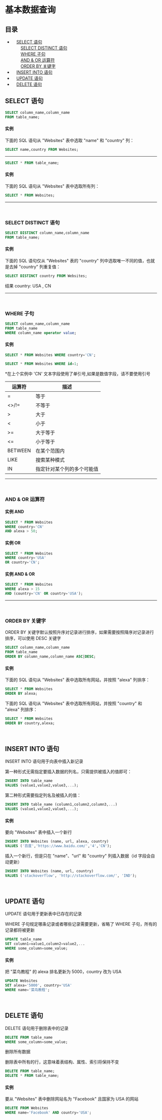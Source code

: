 
# <a name="0">基本数据查询</a>

## 目录
* &emsp;<a href="#1">SELECT 语句</a>  
&emsp;&emsp;<a href="#4">SELECT DISTINCT 语句</a>  
&emsp;&emsp;<a href="#6">WHERE 子句</a>  
&emsp;&emsp;<a href="#8">AND & OR 运算符</a>  
&emsp;&emsp;<a href="#12">ORDER BY 关键字</a>  
* &emsp;<a href="#14">INSERT INTO 语句</a>  
* &emsp;<a href="#16">UPDATE 语句</a>  
* &emsp;<a href="#18">DELETE 语句</a>  
 
## <a name="1">SELECT 语句</a>

```sql
SELECT column_name,column_name
FROM table_name;
```

#### <a name="2">实例</a>

下面的 SQL 语句从 "Websites" 表中选取 "name" 和 "country" 列：

```sql
SELECT name,country FROM Websites;
```

-------------

```sql
SELECT * FROM table_name;
```
#### <a name="3">实例</a>

下面的 SQL 语句从 "Websites" 表中选取所有列：

```sql
SELECT * FROM Websites;
```

-------------
 <br/> 
 
### <a name="4">SELECT DISTINCT 语句</a>

```sql
SELECT DISTINCT column_name,column_name
FROM table_name;
```
#### <a name="5">实例</a>

下面的 SQL 语句仅从 "Websites" 表的 "country" 列中选取唯一不同的值，也就是去掉 "country" 列重复值：

```sql
SELECT DISTINCT country FROM Websites;
```
结果
country: USA , CN

-------------
 <br/> 

### <a name="6">WHERE 子句</a>

```sql
SELECT column_name,column_name
FROM table_name
WHERE column_name operator value;
```
#### <a name="7">实例</a>

```sql
SELECT * FROM Websites WHERE country='CN';
```

```sql
SELECT * FROM Websites WHERE id=1;
```

*在上个实例中 'CN' 文本字段使用了单引号,如果是数值字段，请不要使用引号

|运算符|描述|
|---|---|
|=|等于|
|<>/!=|不等于
|>|大于|
|<|小于|
|>=|大于等于|
|<=|小于等于|
|BETWEEN|在某个范围内|
|LIKE|搜索某种模式|
|IN|指定针对某个列的多个可能值|

-------------
 <br/>

### <a name="8">AND & OR 运算符</a>

#### <a name="9">实例 AND</a>

```sql
SELECT * FROM Websites
WHERE country='CN'
AND alexa > 50;
```

#### <a name="10">实例 OR</a>

```sql
SELECT * FROM Websites
WHERE country='USA'
OR country='CN';
```

#### <a name="11">实例 AND & OR</a>

```sql
SELECT * FROM Websites
WHERE alexa > 15
AND (country='CN' OR country='USA');
```

-------------
 <br/>

### <a name="12">ORDER BY 关键字</a>

ORDER BY 关键字默认按照升序对记录进行排序，如果需要按照降序对记录进行排序，可以使用 DESC 关键字

```sql
SELECT column_name,column_name
FROM table_name
ORDER BY column_name,column_name ASC|DESC;
```

#### <a name="13">实例</a>

下面的 SQL 语句从 "Websites" 表中选取所有网站，并按照 "alexa" 列排序：

```sql
SELECT * FROM Websites
ORDER BY alexa;
```

下面的 SQL 语句从 "Websites" 表中选取所有网站，并按照 "country" 和 "alexa" 列排序：

```sql
SELECT * FROM Websites
ORDER BY country,alexa;
```

 <br/>
 
## <a name="14">INSERT INTO 语句</a>

INSERT INTO 语句用于向表中插入新记录

第一种形式无需指定要插入数据的列名，只需提供被插入的值即可：
```sql
INSERT INTO table_name
VALUES (value1,value2,value3,...);
```

第二种形式需要指定列名及被插入的值：
```sql
INSERT INTO table_name (column1,column2,column3,...)
VALUES (value1,value2,value3,...);
```

#### <a name="15">实例</a>

要向 "Websites" 表中插入一个新行

```sql
INSERT INTO Websites (name, url, alexa, country)
VALUES ('百度','https://www.baidu.com/','4','CN');
```

插入一个新行，但是只在 "name"、"url" 和 "country" 列插入数据（id 字段会自动更新）

```sql
INSERT INTO Websites (name, url, country)
VALUES ('stackoverflow', 'http://stackoverflow.com/', 'IND');
```

 <br/>
 
## <a name="16">UPDATE 语句</a>

UPDATE 语句用于更新表中已存在的记录

WHERE 子句规定哪条记录或者哪些记录需要更新，省略了 WHERE 子句，所有的记录都将被更新

```sql
UPDATE table_name
SET column1=value1,column2=value2,...
WHERE some_column=some_value;
```

#### <a name="17">实例</a>

把 "菜鸟教程" 的 alexa 排名更新为 5000，country 改为 USA

```sql
UPDATE Websites 
SET alexa='5000', country='USA' 
WHERE name='菜鸟教程';
```

 <br/>
 
## <a name="18">DELETE 语句</a>

DELETE 语句用于删除表中的记录

```sql
DELETE FROM table_name
WHERE some_column=some_value;
```
删除所有数据

删除表中所有的行，这意味着表结构、属性、索引将保持不变

```sql
DELETE FROM table_name;
DELETE * FROM table_name;
```

#### <a name="19">实例</a>

要从 "Websites" 表中删除网站名为 "Facebook" 且国家为 USA 的网站

```sql
DELETE FROM Websites
WHERE name='Facebook' AND country='USA';
```
